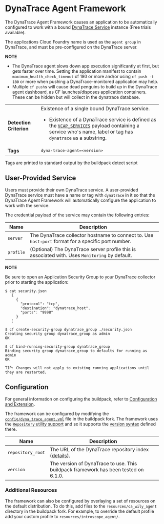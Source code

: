 # DynaTrace Agent Framework
The DynaTrace Agent Framework causes an application to be automatically configured to work with a bound [DynaTrace Service][] instance (Free trials available).

The applications Cloud Foundry name is used as the `agent group` in DynaTrace, and must be pre-configured on the DynaTrace server.

**NOTE**  

* The DynaTrace agent slows down app execution significantly at first, but gets faster over time. Setting the application manifest to contain `maximum_health_check_timeout` of 180 or more and/or using `cf push -t 180` or more when pushing a DynaTrace-monitored application may help.
* Multiple `cf push`s will cause dead penguins to build up in the DynaTrace agent dashboard, as CF launches/disposes application containers. These can be hidden but will collect in the dynatrace database.

<table>
  <tr>
    <td><strong>Detection Criterion</strong></td><td>Existence of a single bound DynaTrace service.
      <ul>
        <li>Existence of a DynaTrace service is defined as the <a href="http://docs.cloudfoundry.org/devguide/deploy-apps/environment-variable.html#VCAP-SERVICES"><code>VCAP_SERVICES</code></a> payload containing a service who's name, label or tag has <code>dynatrace</code> as a substring.</li>
      </ul>
    </td>
  </tr>
  <tr>
    <td><strong>Tags</strong></td>
    <td><tt>dyna-trace-agent=&lt;version&gt;</tt></td>
  </tr>
</table>
Tags are printed to standard output by the buildpack detect script

## User-Provided Service
Users must provide their own DynaTrace service. A user-provided DynaTrace service must have a name or tag with `dynatrace` in it so that the DynaTrace Agent Framework will automatically configure the application to work with the service.

The credential payload of the service may contain the following entries:

| Name | Description
| ---- | -----------
| `server` | The DynaTrace collector hostname to connect to. Use `host:port` format for a specific port number.
| `profile` | (Optional) The DynaTrace server profile this is associated with. Uses `Monitoring` by default.

**NOTE** 

Be sure to open an Application Security Group to your DynaTrace collector prior to starting the application:
```
$ cat security.json
   [
     {
       "protocol": "tcp",
       "destination": "dynatrace_host",
       "ports": "9998"
     }
   ]

$ cf create-security-group dynatrace_group ./security.json
Creating security group dynatrace_group as admin
OK

$ cf bind-running-security-group dynatrace_group
Binding security group dynatrace_group to defaults for running as admin
OK

TIP: Changes will not apply to existing running applications until they are restarted.
```

## Configuration
For general information on configuring the buildpack, refer to [Configuration and Extension][].

The framework can be configured by modifying the [`config/dyna_trace_agent.yml`][] file in the buildpack fork.  The framework uses the [`Repository` utility support][repositories] and so it supports the [version syntax][] defined there.

| Name | Description
| ---- | -----------
| `repository_root` | The URL of the DynaTrace repository index ([details][repositories]).
| `version` | The version of DynaTrace to use. This buildpack framework has been tested on 6.1.0.

### Additional Resources
The framework can also be configured by overlaying a set of resources on the default distribution.  To do this, add files to the `resources/ca_wily_agent` directory in the buildpack fork.  For example, to override the default profile add your custom profile to `resources/introscope_agent/`.

[Configuration and Extension]: ../README.md#configuration-and-extension
[`config/dyna_trace_agent.yml`]: ../config/dyna_trace_agent.yml
[DynaTrace Service]: https://dynatrace.com
[repositories]: extending-repositories.md
[version syntax]: extending-repositories.md#version-syntax-and-ordering
